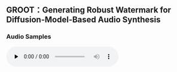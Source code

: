 ## GROOT：Generating Robust Watermark for Diffusion-Model-Based Audio Synthesis

### Audio Samples

<audio id="audio1" controls="" preload="none">
      <source id="wav1" src="audio/ljs_speech_demo1.wav">
</audio>

<audio src="audio\ljs_speech_demo1.wav"></audio>
